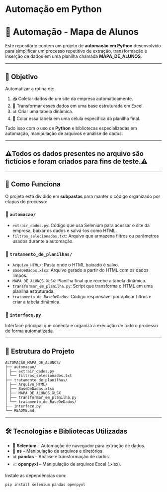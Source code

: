 # Automação em Python 
# 🤖 Automação - Mapa de Alunos

Este repositório contém um projeto de **automação em Python** desenvolvido para simplificar um processo repetitivo de extração, transformação e inserção de dados em uma planilha chamada **MAPA_DE_ALUNOS**.

---

## 🎯 Objetivo

Automatizar a rotina de:

1. 📥 Coletar dados de um site da empresa automaticamente.
2. 🔄 Transformar esses dados em uma base estruturada em Excel.
3. 📊 Criar uma tabela dinâmica.
4. 📌 Colar essa tabela em uma célula específica da planilha final.

Tudo isso com o uso de **Python** e bibliotecas especializadas em automação, manipulação de arquivos e análise de dados.

---

## ⚠️Todos os dados presentes no arquivo são fictícios e foram criados para fins de teste.⚠️

---

## 🧠 Como Funciona

O projeto está dividido em **subpastas** para manter o código organizado por etapas do processo:

### 📁 `automacao/`

- `extrair_dados.py`: Código que usa Selenium para acessar o site da empresa, baixar os dados e salvá-los como HTML.
- `filtros_selecionados.txt`: Arquivo que armazena filtros ou parâmetros usados durante a automação.

### 📁 `tratamento_de_planilhas/`

- `Arquivo_HTML/`: Pasta onde o HTML baixado é salvo.
- `BaseDeDados.xlsx`: Arquivo gerado a partir do HTML com os dados limpos.
- `MAPA_DE_ALUNOS.XLSX`: Planilha final que recebe a tabela dinâmica.
- `transformar_em_planilha.py`: Script que transforma o HTML em uma planilha estruturada.
- `tratamento_de_BaseDeDados`: Código responsável por aplicar filtros e criar a tabela dinâmica.

### 📄 `interface.py`

Interface principal que conecta e organiza a execução de todo o processo de forma automatizada.

---

## 📂 Estrutura do Projeto

```
ALTOMAÇÃO_MAPA_DE_ALUNOS/
├── automacao/
│ ├── extrair_dados.py
│ └── filtros_selecionados.txt
├── tratamento_de_planilhas/
│ ├── Arquivo_HTML/
│ ├── BaseDeDados.xlsx
│ ├── MAPA_DE_ALUNOS.XLSX
│ ├── transformar_em_planilha.py
│ └── tratamento_de_BaseDeDados/
├── interface.py
└── README.md
```

---

## 🛠️ Tecnologias e Bibliotecas Utilizadas

- 🧭 **Selenium** – Automação de navegador para extração de dados.
- 📂 **os** – Manipulação de arquivos e diretórios.
- 📊 **pandas** – Análise e transformação de dados.
- 📈 **openpyxl** – Manipulação de arquivos Excel (.xlsx).

Instale as dependências com:

```bash
pip install selenium pandas openpyxl
